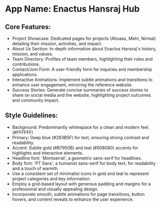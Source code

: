 # **App Name**: Enactus Hansraj Hub

## Core Features:

- Project Showcase: Dedicated pages for projects (Ahsaas, Mehr, Nirmal) detailing their mission, activities, and impact.
- About Us Section: In-depth information about Enactus Hansraj's history, mission, and values.
- Team Directory: Profiles of team members, highlighting their roles and contributions.
- Contact/Join Form: A user-friendly form for inquiries and membership applications.
- Interactive Animations: Implement subtle animations and transitions to enhance user engagement, mirroring the reference website.
- Success Stories: Generate concise summaries of success stories to share on social media and the website, highlighting project outcomes and community impact.

## Style Guidelines:

- Background: Predominantly whitespace for a clean and modern feel. (#FFFFFF)
- Primary: Deep blue (#293B5F) for text, ensuring strong contrast and readability.
- Accent: Subtle gold (#B7950B) and teal (#008080) accents for highlights and interactive elements.
- Headline font: 'Montserrat', a geometric sans-serif for headlines.
- Body font: 'PT Sans', a humanist sans-serif for body text, for readability and a touch of warmth.
- Use a consistent set of minimalist icons in gold and teal to represent project categories and key information.
- Employ a grid-based layout with generous padding and margins for a professional and visually appealing design.
- Incorporate smooth, subtle animations for page transitions, button hovers, and content reveals to enhance the user experience.